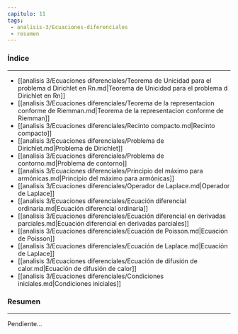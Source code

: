 ```yaml
---
capitulo: 11
tags: 
 - analisis-3/Ecuaciones-diferenciales
 - resumen
---
```

### Índice
---
 * [[analisis 3/Ecuaciones diferenciales/Teorema de Unicidad para el problema d Dirichlet en Rn.md|Teorema de Unicidad para el problema d Dirichlet en Rn]]
 * [[analisis 3/Ecuaciones diferenciales/Teorema de la representacion conforme de Riemman.md|Teorema de la representacion conforme de Riemman]]
 * [[analisis 3/Ecuaciones diferenciales/Recinto compacto.md|Recinto compacto]]
 * [[analisis 3/Ecuaciones diferenciales/Problema de Dirichlet.md|Problema de Dirichlet]]
 * [[analisis 3/Ecuaciones diferenciales/Problema de contorno.md|Problema de contorno]]
 * [[analisis 3/Ecuaciones diferenciales/Principio del máximo para armónicas.md|Principio del máximo para armónicas]]
 * [[analisis 3/Ecuaciones diferenciales/Operador de Laplace.md|Operador de Laplace]]
 * [[analisis 3/Ecuaciones diferenciales/Ecuación diferencial ordinaria.md|Ecuación diferencial ordinaria]]
 * [[analisis 3/Ecuaciones diferenciales/Ecuación diferencial en derivadas parciales.md|Ecuación diferencial en derivadas parciales]]
 * [[analisis 3/Ecuaciones diferenciales/Ecuación de Poisson.md|Ecuación de Poisson]]
 * [[analisis 3/Ecuaciones diferenciales/Ecuación de Laplace.md|Ecuación de Laplace]]
 * [[analisis 3/Ecuaciones diferenciales/Ecuación de difusión de calor.md|Ecuación de difusión de calor]]
 * [[analisis 3/Ecuaciones diferenciales/Condiciones iniciales.md|Condiciones iniciales]]

### Resumen
---
Pendiente...